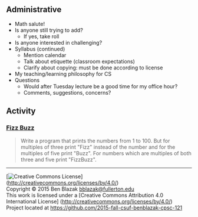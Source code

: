 ## Administrative
- Math salute!
- Is anyone still trying to add?
    - If yes, take roll
- Is anyone interested in challenging?
- Syllabus (continued)
    - Mention calendar
    - Talk about etiquette (classroom expectations)
    - Clarify about copying: must be done according to license
- My teaching/learning philosophy for CS
- Questions
    - Would after Tuesday lecture be a good time for my office hour?
    - Comments, suggestions, concerns?

## Activity

### [Fizz Buzz](http://c2.com/cgi/wiki?FizzBuzzTest)

> Write a program that prints the numbers from 1 to 100. But for multiples of
> three print "Fizz" instead of the number and for the multiples of five print
> "Buzz". For numbers which are multiples of both three and five print
> "FizzBuzz".


-------------------------------------------------------------------------------
[![Creative Commons License](https://i.creativecommons.org/l/by/4.0/88x31.png)]
(http://creativecommons.org/licenses/by/4.0/)  
Copyright &copy; 2015 Ben Blazak <bblazak@fullerton.edu>  
This work is licensed under a [Creative Commons Attribution 4.0 International
License] (http://creativecommons.org/licenses/by/4.0/)  
Project located at <https://github.com/2015-fall-csuf-benblazak-cpsc-121>

